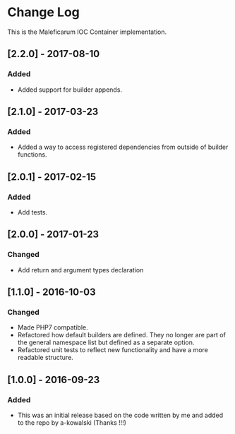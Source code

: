 # Change Log
This is the Maleficarum IOC Container implementation. 

## [2.2.0] - 2017-08-10
### Added
- Added support for builder appends.

## [2.1.0] - 2017-03-23
### Added
- Added a way to access registered dependencies from outside of builder functions.

## [2.0.1] - 2017-02-15
### Added
- Add tests.

## [2.0.0] - 2017-01-23
### Changed
- Add return and argument types declaration

## [1.1.0] - 2016-10-03
### Changed
- Made PHP7 compatible.
- Refactored how default builders are defined. They no longer are part of the general namespace list but defined as a separate option.
- Refactored unit tests to reflect new functionality and have a more readable structure.

## [1.0.0] - 2016-09-23
### Added
- This was an initial release based on the code written by me and added to the repo by a-kowalski (Thanks !!!)
